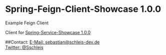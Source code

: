 # Spring-Feign-Client-Showcase 1.0.0

Example Feign Client

Client for [Spring-Service-Showcase 1.0.0](https://github.com/sschleis/Spring-Service-Showcase/tree/v1.0.0)

##Contact:
[E-Mail: sebastian@schleis-dev.de](sebastian@schleis-dev.de)<br/>
[Twitter: @Sschleis](https://twitter.com/Sschleis)<br/>